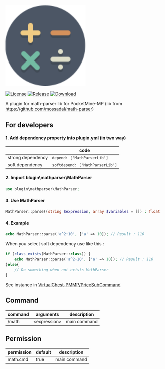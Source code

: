 <img src="./assets/icon/index.svg" height="256" width="256">  

[![License](https://img.shields.io/github/license/PMMPPlugin/MathParserLib.svg?label=License)](LICENSE)
[![Release](https://img.shields.io/github/release/PMMPPlugin/MathParserLib.svg?label=Release)](https://github.com/PMMPPlugin/MathParserLib/releases/latest)
[![Download](https://img.shields.io/github/downloads/PMMPPlugin/MathParserLib/total.svg?label=Download)](https://github.com/PMMPPlugin/MathParserLib/releases/latest)


A plugin for math-parser lib for PocketMine-MP
(lib from https://github.com/mossadal/math-parser)

## For developers
  
#### 1. Add dependency property into plugin.yml (in two way)  

|                   | code                            |
| ----------------- | ------------------------------- |
| strong dependency | `depend: ['MathParserLib']`     |
| soft dependency   | `softdepend: ['MathParserLib']` |  
  
#### 2. Import blugin\mathparser\MathParser
````PHP  
use blugin\mathparser\MathParser;
````  
  
#### 3. Use MathParser 
````PHP  
MathParser::parse((string $expression, array $variables = []) : float
````  
  
#### 4. Example
````PHP  
echo MathParser::parse('a^2+10', ['a' => 10]); // Result : 110
````  
When you select soft dependency use like this : 
````PHP  
if (class_exists(MathParser::class)) {
    echo MathParser::parse('a^2+10', ['a' => 10]); // Result : 110
}else{
    // Do something when not exists MathParser
}
````  
  
See instance in [VirtualChest-PMMP/PriceSubCommand](https://github.com/Blugin/VirtualChest-PMMP/blob/master/src/blugin/virtualchest/command/subcommands/PriceSubCommand.php#L31)
  
  
  
  
## Command
| command | arguments      | description  |
| ------- | -------------- | ------------ |
| /math   | \<expression\> | main command |
  
  
  
  
## Permission
| permission  | default | description  |
| ----------- | ------- | ------------ |
| math.cmd    | true    | main command |
